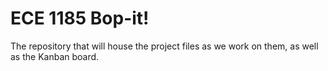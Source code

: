 # ECE 1185 Bop-it!

The repository that will house the project files as we work on them, as well as the Kanban board.
